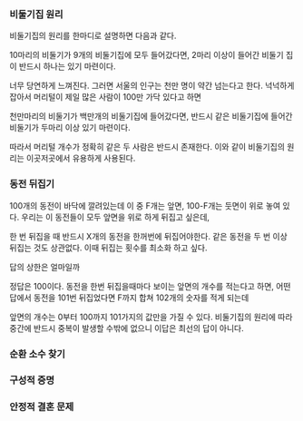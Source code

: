### 비둘기집 원리

비둘기집의 원리를 한마디로 설명하면 다음과 같다.

10마리의 비둘기가 9개의 비둘기집에 모두 들어갔다면, 2마리 이상이 들어간 비둘기 집이 반드시 하나는 있기 마련이다.

너무 당연하게 느껴진다. 그러면 서울의 인구는 천만 명이 약간 넘는다고 한다. 넉넉하게 잡아서 머리털이 제일 많은 사람이 100만 가닥 있다고 하면

천만마리의 비둘기가 백만개의 비둘기집에 들어갔다면, 반드시 같은 비둘기집에 들어간 비둘기가 두마리 이상 있기 마련이다.

따라서 머리털 개수가 정확히 같은 두 사람은 반드시 존재한다. 이와 같이 비둘기집의 원리는 이곳저곳에서 유용하게 사용된다.


### 동전 뒤집기

100개의 동전이 바닥에 깔려있는데 이 중 F개는 앞면, 100-F개는 둣면이 위로 놓여 있다. 우리는 이 동전들이 모두 앞면을 위로 하게 뒤집고 싶은데,

한 번 뒤집을 때 반드시 X개의 동전을 한꺼번에 뒤집어야한다. 같은 동전을 두 번 이상 뒤집는 것도 상관없다. 이때 뒤집는 횟수를 최소화 하고 싶다. 

답의 상한은 얼마일까

정답은 100이다. 동전을 한번 뒤집을때마다 보이는 앞면의 개수를 적는다고 하면, 어떤 답에서 동전을 101번 뒤집었다면 F까지 합쳐 102개의 숫자를 적게 되는데

앞면의 개수는 0부터 100까지 101가지의 값만을 가질 수 있다. 비둘기집의 원리에 따라 중간에 반드시 중복이 발생할 수밖에 없으니 이답은 최선의 답이 아니다.

### 순환 소수 찾기


### 구성적 증명


### 안정적 결혼 문제
